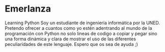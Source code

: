 # Emerlanza
Learning Python
Soy un estudiante de ingeniería informática por la UNED. Pretendo ofrecer a cuantos como yo estén adentrando al mundo de la programación 
con Python no solo lineas de codigo a copiar y pegar sino una forma dinámica y clara de mostrar el uso de las diferentes peculiaridades
de este lenguaje. 
Espero que os sea de ayuda ;) 
